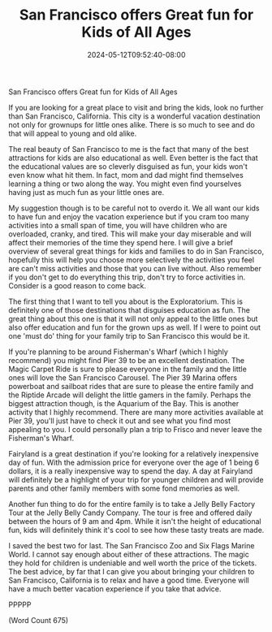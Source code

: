 ﻿---
title: "San Francisco offers Great fun for Kids of All Ages"
date: 2024-05-12T09:52:40-08:00
description: "SanFransisco Tips for Web Success"
featured_image: "/images/SanFransisco.jpg"
tags: ["SanFransisco"]
---

San Francisco offers Great fun for Kids of All Ages

If you are looking for a great place to visit and bring the kids, look no further than San Francisco, California. This city is a wonderful vacation destination not only for grownups for little ones alike. There is so much to see and do that will appeal to young and old alike.

The real beauty of San Francisco to me is the fact that many of the best attractions for kids are also educational as well. Even better is the fact that the educational values are so cleverly disguised as fun, your kids won't even know what hit them. In fact, mom and dad might find themselves learning a thing or two along the way. You might even find yourselves having just as much fun as your little ones are. 

My suggestion though is to be careful not to overdo it. We all want our kids to have fun and enjoy the vacation experience but if you cram too many activities into a small span of time, you will have children who are overloaded, cranky, and tired. This will make your day miserable and will affect their memories of the time they spend here.  I will give a brief overview of several great things for kids and families to do in San Francisco, hopefully this will help you choose more selectively the activities you feel are can't miss activities and those that you can live without. Also remember if you don't get to do everything this trip, don't try to force activities in. Consider is a good reason to come back.

The first thing that I want to tell you about is the Exploratorium. This is definitely one of those destinations that disguises education as fun. The great thing about this one is that it will not only appeal to the little ones but also offer education and fun for the grown ups as well. If I were to point out one 'must do' thing for your family trip to San Francisco this would be it.

If you're planning to be around Fisherman's Wharf (which I highly recommend) you might find Pier 39 to be an excellent destination. The Magic Carpet Ride is sure to please everyone in the family and the little ones will love the San Francisco Carousel. The Pier 39 Marina offers powerboat and sailboat rides that are sure to please the entire family and the Riptide Arcade will delight the little gamers in the family. Perhaps the biggest attraction though, is the Aquarium of the Bay. This is another activity that I highly recommend. There are many more activities available at Pier 39, you'll just have to check it out and see what you find most appealing to you. I could personally plan a trip to Frisco and never leave the Fisherman's Wharf.

Fairyland is a great destination if you're looking for a relatively inexpensive day of fun. With the admission price for everyone over the age of 1 being 6 dollars, it is a really inexpensive way to spend the day. A day at Fairyland will definitely be a highlight of your trip for younger children and will provide parents and other family members with some fond memories as well.

Another fun thing to do for the entire family is to take a Jelly Belly Factory Tour at the Jelly Belly Candy Company. The tour is free and offered daily between the hours of 9 am and 4pm. While it isn't the height of educational fun, kids will definitely think it's cool to see how these tasty treats are made. 

I saved the best two for last. The San Francisco Zoo and Six Flags Marine World. I cannot say enough about either of these attractions. The magic they hold for children is undeniable and well worth the price of the tickets. The best advice, by far that I can give you about bringing your children to San Francisco, California is to relax and have a good time. Everyone will have a much better vacation experience if you take that advice.

PPPPP

(Word Count 675)



